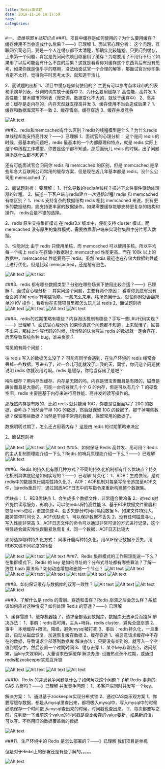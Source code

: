 ```yaml
---
title: Redis面试题
date: 2019-11-16 10:17:59
tags: 
categories: 
---
```

#一、*思维导图*
#*总知识点*
###1、项目中缓存是如何使用的？为什么要用缓存？缓存使用不当会造成什么后果？——》已理解
	1、面试官心理分析：
		这个问题，互联网公司必问，要是一个人连缓存都不太清楚，那确实比较尴尬。只要问到缓存，上来第一个问题，肯定是先问问你项目哪里用了缓存？为啥要用？不用行不行？如果用了以后可能会有什么不良的后果？这就是看看你对缓存这个东西背后有没有思考，如果你就是傻乎乎的瞎用，没法给面试官一个合理的解答，那面试官对你印象肯定不太好，觉得你平时思考太少，就知道干活儿

2、面试题的剖析
	1、项目中缓存是如何使用的？
		主要有可以参考苗木超市的列表和采购单列表，分词的词库放于缓存中
	2、为什么要用缓存？
		高性能，高并发
		1、高性能：苗木超市的列表（慢查询，数据变化不大的，就放于缓存中）
		2、高并发：缓存是走内存的，内存天然就支撑高并发
	3、缓存使用不当会造成后果？
		1、缓存和数据库双写不一致
		2、缓存雪崩，缓存穿透
		3、缓存并发竞争	

![Alt text](./1559378468429.png)

###2、redis和memcached有什么区别？redis的线程模型是什么？为什么redis单线程却能支持高并发？——》已理解
	1、面试官的心理分析：
	 这个是问 redis 的时候，最基本的问题吧，redis 最基本的一个内部原理和特点，就是 redis 实际上是个单线程工作模型，你要是这个都不知道，那后面玩儿 redis 的时候，出了问题岂不是什么都不知道？
	

还有可能面试官会问问你 redis 和 memcached 的区别，但是 memcached 是早些年各大互联网公司常用的缓存方案，但是现在近几年基本都是 redis，没什么公司用 memcached 了。

2、面试题剖析：
	要理解：
		1、什么导致的redis单线程？描述下文件事件驱动处理器的过程。
		2、描述一下客户端与redis建立一次通信过程/
redis 和 memcached 有啥区别？
 1、redis 支持复杂的数据结构
 redis 相比 memcached 来说，拥有更多的数据结构，能支持更丰富的数据操作。如果需要缓存能够支持更复杂的结构和操作， redis会是不错的选择。

2、redis 原生支持集群模式
 在 redis3.x 版本中，便能支持 cluster 模式，而 memcached 没有原生的集群模式，需要依靠客户端来实现往集群中分片写入数据。

3、性能对比
 由于 redis 只使用单核，而 memcached 可以使用多核，所以平均每一个核上 redis 在存储小数据时比 memcached 性能更高。而在 100k 以上的数据中，memcached 性能要高于 redis。虽然 redis 最近也在存储大数据的性能上进行优化，但是比起 memcached，还是稍有逊色。

![Alt text](./1559381894148.png)
![Alt text](./1559381907310.png)


###3、redis 都有哪些数据类型？分别在哪些场景下使用比较合适？——》已理解
	1、面试官心理分析：
		其实问这个问题，主要有两个原因：
	看看你到底有没有全面的了解 redis 有哪些功能，一般怎么来用，啥场景用什么，就怕你别就会最简单的 KV 操作；
	看看你在实际项目里都怎么玩儿过 redis
	2、面试题剖析
![Alt text](./1559382757442.png)
![Alt text](./1559382777390.png)
![Alt text](./1559382798389.png)
![Alt text](./1559382807586.png)

###4、redis的过期策略有哪些？内存淘汰机制有哪些？手写一些LRU代码实现？——》已理解
	1、面试官心理分析
		如果你连这个问题都不知道，上来就懵了，回答不出来，那线上你写代码的时候，想当然的认为写进 redis 的数据就一定会存在，后面导致系统各种 bug，谁来负责？

常见的有两个问题：

往 redis 写入的数据怎么没了？
可能有同学会遇到，在生产环境的 redis 经常会丢掉一些数据，写进去了，过一会儿可能就没了。我的天，同学，你问这个问题就说明 redis 你就没用对啊。redis 是缓存，你给当存储了是吧？

啥叫缓存？用内存当缓存。内存是无限的吗，内存是很宝贵而且是有限的，磁盘是廉价而且是大量的。可能一台机器就几十个 G 的内存，但是可以有几个 T 的硬盘空间。redis 主要是基于内存来进行高性能、高并发的读写操作的。

那既然内存是有限的，比如 redis 就只能用 10G，你要是往里面写了 20G 的数据，会咋办？当然会干掉 10G 的数据，然后就保留 10G 的数据了。那干掉哪些数据？保留哪些数据？当然是干掉不常用的数据，保留常用的数据了。

数据明明过期了，怎么还占用着内存？
这是由 redis 的过期策略来决定

2、面试题剖析

![Alt text](./1559386816035.png)
![Alt text](./1559386843881.png)
![Alt text](./1559386856819.png)
###5、如何保证 Redis 高并发、高可用？Redis 的主从复制原理能介绍一下么？Redis 的哨兵原理能介绍一下么？——》已理解
![Alt text](./1562407759952.png)

###6、Redis 的持久化有哪几种方式？不同的持久化机制都有什么优缺点？持久化机制具体底层是如何实现的？——》已理解
	持久化：
	1、RDB：生成快照，是对redis中的数据执行周期性持久化
	2、AOF：AOF机制对每条写命令追加至AOF文件，当redis重启时，通过回放AOF日志中的写指令来重新构建整个数据集。
	

优缺点：
1、RDB优缺点
	1、会生成多个数据文件，非常适合做冷备
	2、对redis对外提供读写服务，影响小，可以使redis保持高性能
	3、基于RDB数据文件重启和恢复redis进程，更加快速
	4、会丢失部分时间间隔段数据
	5、如果文件特别大，服务暂停时间长
2、AOF优缺点
	1、可以保护数据不丢失
	2、没有任何磁盘寻址，写入性能非常高
	3、AOF日志文件的命令可以通过非常可读的方式进行记录，这个特性适合做灾难性误删紧急恢复
	4、同一个数据，AOF日志比较大

如何选择哪种持久化方式：
同事开启两种持久化，用AOF保证数据不丢失，用RDB来做不同程度的冷备


![Alt text](./1562407804361.png)
![Alt text](./1562407815547.png)
![Alt text](./1562407831368.png)
###7、Redis 集群模式的工作原理能说一下么？在集群模式下，Redis 的 key 是如何寻址的？分布式寻址都有哪些算法？了解一致性 hash 算法吗？如何动态增加和删除一个节点？
![Alt text](./1562407891351.png)
![Alt text](./1562407907751.png)
![Alt text](./1562407927443.png)
![Alt text](./1562407951802.png)
![Alt text](./1562407968807.png)
![Alt text](./1562407995248.png)
![Alt text](./1562408008327.png)
![Alt text](./1562408015948.png)


###8、如何保证缓存与数据库的双写一致性？
![Alt text](./1562408536656.png)
![Alt text](./1562408553593.png)
![Alt text](./1562408570736.png)
![Alt text](./1562408590963.png)



###9、了解什么是 redis 的雪崩、穿透和击穿？Redis 崩溃之后会怎么样？系统该如何应对这种情况？如何处理 Redis 的穿透？——》已理解

1、缓存雪崩
	1、缓存机器挂了，请求全部落到数据库，数据库无法承受而挂掉
	解决办法：
	1、事前：redis高可用，主从+哨兵，redis cluster，避免全盘崩溃
	2、事中：本地缓存+限流，降级，避免mysql被打死
	3、事后：redis持久化，一旦重启，自动从磁盘恢复，加速恢复缓存数据
2、缓存穿透
	1、被恶意请求缓存中不存在的数据，导致请求全部落到数据库
	解决办法：
		只要没有查到的，就写入一个空值到缓存中，然后设置一个过期时间
3、缓存击穿
	1、某个key非常热点，访问频繁，当key失效瞬间，大量请求击穿缓存
	解决办法:
		设置热点永不过期，或通过redis和zookeeper实现互斥锁

![Alt text](./1562408170976.png)
![Alt text](./1562408201632.png)
![Alt text](./1562408211523.png)
![Alt text](./1562408230320.png)

###10、Redis 的并发竞争问题是什么？如何解决这个问题？了解 Redis 事务的 CAS 方案吗？——》已理解
	并发竞争问题：
	1、多客户端同时并发写一个key。
	

解决方案：
1、通过基于zookeeper实现分布式锁
2、通过CAS类乐观方案
	1、你要写缓存数据，都是从mysql里查出来，都将吸入mysql中，写入mysql中的时候必须保存一个时间戳
	从mysql查出来的时候，时间戳也查出来。
	2、每次都要写之前，先判断一下当前这个value的时间戳是否比缓存的value要新，如果新的话，可以写。不然用旧的数据覆盖新的数据


![Alt text](./1562408654827.png)

###11、生产环境中的 Redis 是怎么部署的？——》已理解
	我们项目是单机

但是对于Redis上的部署还是有些了解的。。。。。

![Alt text](./1562408730187.png)
